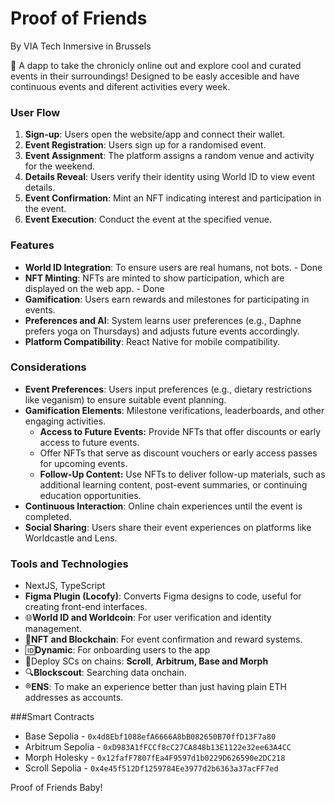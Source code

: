 # Proof of Friends
By VIA Tech Inmersive in Brussels

:hammer: A dapp to take the chronicly online out and explore cool and curated events in their surroundings! Designed to be easly accesible and have continuous events and diferent activities every week. 

### User Flow

1. **Sign-up**: Users open the website/app and connect their wallet.
2. **Event Registration**: Users sign up for a randomised event.
3. **Event Assignment**: The platform assigns a random venue and activity for the weekend.
4. **Details Reveal**: Users verify their identity using World ID to view event details.
5. **Event Confirmation**: Mint an NFT indicating interest and participation in the event.
6. **Event Execution**: Conduct the event at the specified venue.

### Features

- **World ID Integration**: To ensure users are real humans, not bots. - Done
- **NFT Minting**: NFTs are minted to show participation, which are displayed on the web app. - Done
- **Gamification**: Users earn rewards and milestones for participating in events.
- **Preferences and AI**: System learns user preferences (e.g., Daphne prefers yoga on Thursdays) and adjusts future events accordingly.
- **Platform Compatibility**: React Native for mobile compatibility.

### Considerations

- **Event Preferences**: Users input preferences (e.g., dietary restrictions like veganism) to ensure suitable event planning.
- **Gamification Elements**: Milestone verifications, leaderboards, and other engaging activities.
    - **Access to Future Events:** Provide NFTs that offer discounts or early access to future events.
    - Offer NFTs that serve as discount vouchers or early access passes for upcoming events.
    - **Follow-Up Content:** Use NFTs to deliver follow-up materials, such as additional learning content, post-event summaries, or continuing education opportunities.
- **Continuous Interaction**: Online chain experiences until the event is completed.
- **Social Sharing**: Users share their event experiences on platforms like Worldcastle and Lens.

### Tools and Technologies

- NextJS, TypeScript
- **Figma Plugin (Locofy)**: Converts Figma designs to code, useful for creating front-end interfaces.
- :globe_with_meridians:**World ID and Worldcoin**: For user verification and identity management.
- :link:**NFT and Blockchain**: For event confirmation and reward systems.
- :id:**Dynamic**: For onboarding users to the app
- :scroll:Deploy SCs on chains: **Scroll**, **Arbitrum, Base and Morph**
- :mag:**Blockscout**: Searching data onchain.
- :registered:**ENS**: To make an experience better than just having plain ETH addresses as accounts.

###Smart Contracts

- Base Sepolia - `0x4d8Ebf1088efA6666A8bB082650B70ffD13F7a80`
- Arbitrum Sepolia - `0xD983A1fFCCf8cC27CA848b13E1122e32ee63A4CC`
- Morph Holesky - `0x12fafF7807fEa4F9597d1b0229D626590e2DC218`
- Scroll Sepolia - `0x4e45f512Df1259784Ee3977d2b6363a37acFF7ed`

Proof of Friends Baby!


